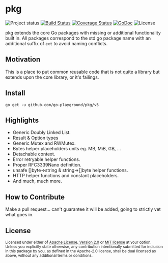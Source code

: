 # pkg

![Project status](https://img.shields.io/badge/version-5.15.0-green.svg)
[![Build Status](https://travis-ci.org/go-playground/pkg.svg?branch=master)](https://travis-ci.org/go-playground/pkg)
[![Coverage Status](https://coveralls.io/repos/github/go-playground/pkg/badge.svg?branch=master)](https://coveralls.io/github/go-playground/pkg?branch=master)
[![GoDoc](https://godoc.org/github.com/go-playground/pkg?status.svg)](https://pkg.go.dev/mod/github.com/go-playground/pkg/v5)
![License](https://img.shields.io/dub/l/vibe-d.svg)

pkg extends the core Go packages with missing or additional functionality built in. All packages correspond to the std go package name with an additional suffix of `ext` to avoid naming conflicts.

## Motivation

This is a place to put common reusable code that is not quite a library but extends upon the core library, or it's failings.

## Install

`go get -u github.com/go-playground/pkg/v5`


## Highlights
- Generic Doubly Linked List.
- Result & Option types
- Generic Mutex and RWMutex.
- Bytes helper placeholders units eg. MB, MiB, GB, ...
- Detachable context.
- Error retryable helper functions.
- Proper RFC3339Nano definition.
- unsafe []byte->string & string->[]byte helper functions.
- HTTP helper functions and constant placeholders.
- And much, much more.

## How to Contribute

Make a pull request... can't guarantee it will be added, going to strictly vet what goes in.

## License

<sup>
Licensed under either of <a href="LICENSE-APACHE">Apache License, Version
2.0</a> or <a href="LICENSE-MIT">MIT license</a> at your option.
</sup>

<br>

<sub>
Unless you explicitly state otherwise, any contribution intentionally submitted
for inclusion in this package by you, as defined in the Apache-2.0 license, shall be
dual licensed as above, without any additional terms or conditions.
</sub>
